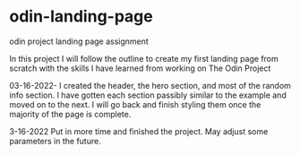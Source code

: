 # odin-landing-page
odin project landing page assignment

In this project I will follow the outline to create my first landing page from scratch with the skills I have learned from working on The Odin Project

03-16-2022- I created the header, the hero section, and most of the random info section. I have gotten each section passibly similar to the example and moved on to the next. I will go back and finish styling them once the majority of the page is complete.

3-16-2022 Put in more time and finished the project. May adjust some parameters in the future.
